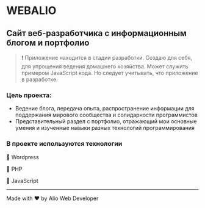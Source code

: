 # WEBALIO

## Сайт веб-разработчика с информационным блогом и портфолио

> :exclamation: Приложение находится в стадии разработки.
> Создаю для себя, для упрощения ведения домашнего хозяйства. Может служить примером JavaScript кода. Но следует учитывать, что приложение в разработке.

### Цель проекта:
* Ведение блога, передача опыта, распространение информации для поддержания мирового сообщества и солидарности программистов
* Представительный раздел с портфолио, отражающий мои основные умения и изученные навыки разных технологий программирования

### В проекте используются технологии
:small_orange_diamond: Wordpress

:small_orange_diamond: PHP

:small_orange_diamond: JavaScript

---
Made with ♥ by Alio Web Developer




